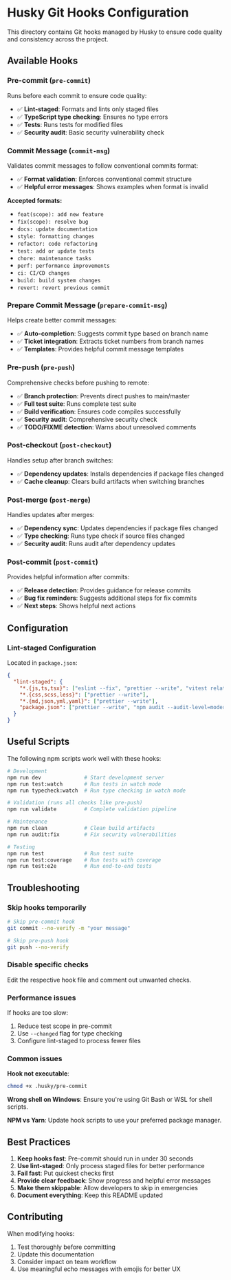 # Husky Git Hooks Configuration

This directory contains Git hooks managed by Husky to ensure code quality and consistency across the project.

## Available Hooks

### Pre-commit (`pre-commit`)

Runs before each commit to ensure code quality:

- ✅ **Lint-staged**: Formats and lints only staged files
- ✅ **TypeScript type checking**: Ensures no type errors
- ✅ **Tests**: Runs tests for modified files
- ✅ **Security audit**: Basic security vulnerability check

### Commit Message (`commit-msg`)

Validates commit messages to follow conventional commits format:

- ✅ **Format validation**: Enforces conventional commit structure
- ✅ **Helpful error messages**: Shows examples when format is invalid

**Accepted formats:**

- `feat(scope): add new feature`
- `fix(scope): resolve bug`
- `docs: update documentation`
- `style: formatting changes`
- `refactor: code refactoring`
- `test: add or update tests`
- `chore: maintenance tasks`
- `perf: performance improvements`
- `ci: CI/CD changes`
- `build: build system changes`
- `revert: revert previous commit`

### Prepare Commit Message (`prepare-commit-msg`)

Helps create better commit messages:

- ✅ **Auto-completion**: Suggests commit type based on branch name
- ✅ **Ticket integration**: Extracts ticket numbers from branch names
- ✅ **Templates**: Provides helpful commit message templates

### Pre-push (`pre-push`)

Comprehensive checks before pushing to remote:

- ✅ **Branch protection**: Prevents direct pushes to main/master
- ✅ **Full test suite**: Runs complete test suite
- ✅ **Build verification**: Ensures code compiles successfully
- ✅ **Security audit**: Comprehensive security check
- ✅ **TODO/FIXME detection**: Warns about unresolved comments

### Post-checkout (`post-checkout`)

Handles setup after branch switches:

- ✅ **Dependency updates**: Installs dependencies if package files changed
- ✅ **Cache cleanup**: Clears build artifacts when switching branches

### Post-merge (`post-merge`)

Handles updates after merges:

- ✅ **Dependency sync**: Updates dependencies if package files changed
- ✅ **Type checking**: Runs type check if source files changed
- ✅ **Security audit**: Runs audit after dependency updates

### Post-commit (`post-commit`)

Provides helpful information after commits:

- ✅ **Release detection**: Provides guidance for release commits
- ✅ **Bug fix reminders**: Suggests additional steps for fix commits
- ✅ **Next steps**: Shows helpful next actions

## Configuration

### Lint-staged Configuration

Located in `package.json`:

```json
{
  "lint-staged": {
    "*.{js,ts,tsx}": ["eslint --fix", "prettier --write", "vitest related --run"],
    "*.{css,scss,less}": ["prettier --write"],
    "*.{md,json,yml,yaml}": ["prettier --write"],
    "package.json": ["prettier --write", "npm audit --audit-level=moderate"]
  }
}
```

## Useful Scripts

The following npm scripts work well with these hooks:

```bash
# Development
npm run dev              # Start development server
npm run test:watch       # Run tests in watch mode
npm run typecheck:watch  # Run type checking in watch mode

# Validation (runs all checks like pre-push)
npm run validate         # Complete validation pipeline

# Maintenance
npm run clean            # Clean build artifacts
npm run audit:fix        # Fix security vulnerabilities

# Testing
npm run test             # Run test suite
npm run test:coverage    # Run tests with coverage
npm run test:e2e         # Run end-to-end tests
```

## Troubleshooting

### Skip hooks temporarily

```bash
# Skip pre-commit hook
git commit --no-verify -m "your message"

# Skip pre-push hook
git push --no-verify
```

### Disable specific checks

Edit the respective hook file and comment out unwanted checks.

### Performance issues

If hooks are too slow:

1. Reduce test scope in pre-commit
2. Use `--changed` flag for type checking
3. Configure lint-staged to process fewer files

### Common issues

**Hook not executable**:

```bash
chmod +x .husky/pre-commit
```

**Wrong shell on Windows**:
Ensure you're using Git Bash or WSL for shell scripts.

**NPM vs Yarn**:
Update hook scripts to use your preferred package manager.

## Best Practices

1. **Keep hooks fast**: Pre-commit should run in under 30 seconds
2. **Use lint-staged**: Only process staged files for better performance
3. **Fail fast**: Put quickest checks first
4. **Provide clear feedback**: Show progress and helpful error messages
5. **Make them skippable**: Allow developers to skip in emergencies
6. **Document everything**: Keep this README updated

## Contributing

When modifying hooks:

1. Test thoroughly before committing
2. Update this documentation
3. Consider impact on team workflow
4. Use meaningful echo messages with emojis for better UX

